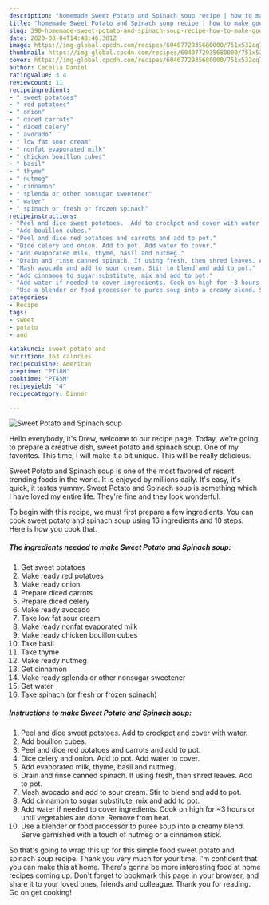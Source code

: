 ```yaml
---
description: "homemade Sweet Potato and Spinach soup recipe | how to make good Sweet Potato and Spinach soup"
title: "homemade Sweet Potato and Spinach soup recipe | how to make good Sweet Potato and Spinach soup"
slug: 390-homemade-sweet-potato-and-spinach-soup-recipe-how-to-make-good-sweet-potato-and-spinach-soup
date: 2020-08-04T14:48:46.381Z
image: https://img-global.cpcdn.com/recipes/6040772935680000/751x532cq70/sweet-potato-and-spinach-soup-recipe-main-photo.jpg
thumbnail: https://img-global.cpcdn.com/recipes/6040772935680000/751x532cq70/sweet-potato-and-spinach-soup-recipe-main-photo.jpg
cover: https://img-global.cpcdn.com/recipes/6040772935680000/751x532cq70/sweet-potato-and-spinach-soup-recipe-main-photo.jpg
author: Cecelia Daniel
ratingvalue: 3.4
reviewcount: 11
recipeingredient:
- " sweet potatoes"
- " red potatoes"
- " onion"
- " diced carrots"
- " diced celery"
- " avocado"
- " low fat sour cream"
- " nonfat evaporated milk"
- " chicken bouillon cubes"
- " basil"
- " thyme"
- " nutmeg"
- " cinnamon"
- " splenda or other nonsugar sweetener"
- " water"
- " spinach or fresh or frozen spinach"
recipeinstructions:
- "Peel and dice sweet potatoes.  Add to crockpot and cover with water."
- "Add bouillon cubes."
- "Peel and dice red potatoes and carrots and add to pot."
- "Dice celery and onion. Add to pot. Add water to cover."
- "Add evaporated milk, thyme, basil and nutmeg."
- "Drain and rinse canned spinach. If using fresh, then shred leaves. Add to pot."
- "Mash avocado and add to sour cream. Stir to blend and add to pot."
- "Add cinnamon to sugar substitute, mix and add to pot."
- "Add water if needed to cover ingredients. Cook on high for ~3 hours or until vegetables are done.  Remove from heat."
- "Use a blender or food processor to puree soup into a creamy blend. Serve garnished with a touch of nutmeg or a cinnamon stick."
categories:
- Recipe
tags:
- sweet
- potato
- and

katakunci: sweet potato and 
nutrition: 163 calories
recipecuisine: American
preptime: "PT18M"
cooktime: "PT45M"
recipeyield: "4"
recipecategory: Dinner

---
```



![Sweet Potato and Spinach soup](https://img-global.cpcdn.com/recipes/6040772935680000/751x532cq70/sweet-potato-and-spinach-soup-recipe-main-photo.jpg)

Hello everybody, it's Drew, welcome to our recipe page. Today, we're going to prepare a creative dish, sweet potato and spinach soup. One of my favorites. This time, I will make it a bit unique. This will be really delicious.



Sweet Potato and Spinach soup is one of the most favored of recent trending foods in the world. It is enjoyed by millions daily. It's easy, it's quick, it tastes yummy. Sweet Potato and Spinach soup is something which I have loved my entire life. They're fine and they look wonderful.


To begin with this recipe, we must first prepare a few ingredients. You can cook sweet potato and spinach soup using 16 ingredients and 10 steps. Here is how you cook that.

<!--inarticleads1-->

##### The ingredients needed to make Sweet Potato and Spinach soup:

1. Get  sweet potatoes
1. Make ready  red potatoes
1. Make ready  onion
1. Prepare  diced carrots
1. Prepare  diced celery
1. Make ready  avocado
1. Take  low fat sour cream
1. Make ready  nonfat evaporated milk
1. Make ready  chicken bouillon cubes
1. Take  basil
1. Take  thyme
1. Make ready  nutmeg
1. Get  cinnamon
1. Make ready  splenda or other nonsugar sweetener
1. Get  water
1. Take  spinach (or fresh or frozen spinach)




<!--inarticleads2-->

##### Instructions to make Sweet Potato and Spinach soup:

1. Peel and dice sweet potatoes.  Add to crockpot and cover with water.
1. Add bouillon cubes.
1. Peel and dice red potatoes and carrots and add to pot.
1. Dice celery and onion. Add to pot. Add water to cover.
1. Add evaporated milk, thyme, basil and nutmeg.
1. Drain and rinse canned spinach. If using fresh, then shred leaves. Add to pot.
1. Mash avocado and add to sour cream. Stir to blend and add to pot.
1. Add cinnamon to sugar substitute, mix and add to pot.
1. Add water if needed to cover ingredients. Cook on high for ~3 hours or until vegetables are done.  Remove from heat.
1. Use a blender or food processor to puree soup into a creamy blend. Serve garnished with a touch of nutmeg or a cinnamon stick.




So that's going to wrap this up for this simple food sweet potato and spinach soup recipe. Thank you very much for your time. I'm confident that you can make this at home. There's gonna be more interesting food at home recipes coming up. Don't forget to bookmark this page in your browser, and share it to your loved ones, friends and colleague. Thank you for reading. Go on get cooking!
